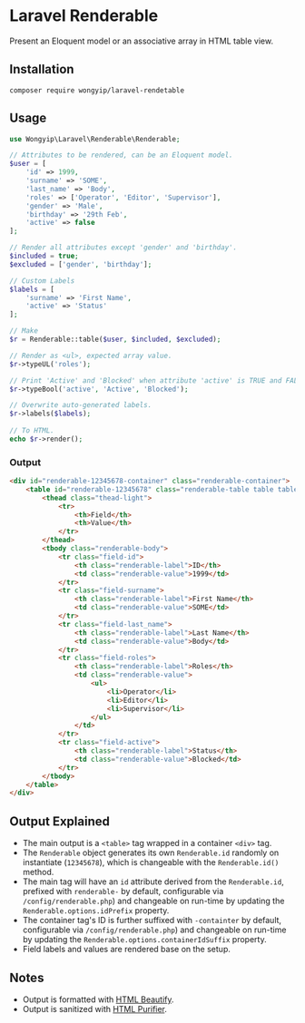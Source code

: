 # Laravel Renderable
Present an Eloquent model or an associative array in HTML table view.

## Installation
```
composer require wongyip/laravel-rendetable
```

## Usage
```php
use Wongyip\Laravel\Renderable\Renderable;

// Attributes to be rendered, can be an Eloquent model.
$user = [
    'id' => 1999,
    'surname' => 'SOME',
    'last_name' => 'Body',
    'roles' => ['Operator', 'Editor', 'Supervisor'],
    'gender' => 'Male',
    'birthday' => '29th Feb',
    'active' => false
];

// Render all attributes except 'gender' and 'birthday'.
$included = true;
$excluded = ['gender', 'birthday'];

// Custom Labels
$labels = [
    'surname' => 'First Name',
    'active' => 'Status'
];

// Make
$r = Renderable::table($user, $included, $excluded);

// Render as <ul>, expected array value.
$r->typeUL('roles');

// Print 'Active' and 'Blocked' when attribute 'active' is TRUE and FALSE respectively.
$r->typeBool('active', 'Active', 'Blocked');

// Overwrite auto-generated labels.
$r->labels($labels);
    
// To HTML.
echo $r->render();
```

### Output
```html
<div id="renderable-12345678-container" class="renderable-container">
    <table id="renderable-12345678" class="renderable-table table table-bordered table-hover">
        <thead class="thead-light">
            <tr>
                <th>Field</th>
                <th>Value</th>
            </tr>
        </thead>
        <tbody class="renderable-body">
            <tr class="field-id">
                <th class="renderable-label">ID</th>
                <td class="renderable-value">1999</td>
            </tr>
            <tr class="field-surname">
                <th class="renderable-label">First Name</th>
                <td class="renderable-value">SOME</td>
            </tr>
            <tr class="field-last_name">
                <th class="renderable-label">Last Name</th>
                <td class="renderable-value">Body</td>
            </tr>
            <tr class="field-roles">
                <th class="renderable-label">Roles</th>
                <td class="renderable-value">
                    <ul>
                        <li>Operator</li>
                        <li>Editor</li>
                        <li>Supervisor</li>
                    </ul>
                </td>
            </tr>
            <tr class="field-active">
                <th class="renderable-label">Status</th>
                <td class="renderable-value">Blocked</td>
            </tr>
        </tbody>
    </table>
</div>
```

## Output Explained
- The main output is a `<table>` tag wrapped in a container `<div>` tag.
- The `Renderable` object generates its own `Renderable.id` randomly on instantiate (`12345678`), which is changeable with the `Renderable.id()` method.
- The main tag will have an `id` attribute derived from the `Renderable.id`, prefixed with `renderable-` by default, configurable via `/config/renderable.php`) and changeable on run-time by updating the `Renderable.options.idPrefix` property.
- The container tag's ID is further suffixed with `-containter` by default, configurable via `/config/renderable.php`) and changeable on run-time by updating the `Renderable.options.containerIdSuffix` property.
- Field labels and values are rendered base on the setup. 

## Notes
- Output is formatted with [HTML Beautify](https://github.com/wongyip/html-beautify).
- Output is sanitized with [HTML Purifier](https://github.com/ezyang/htmlpurifier).
